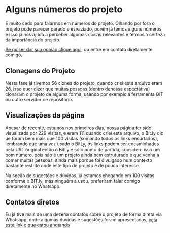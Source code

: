 Alguns números do projeto
=========================

É muito cedo para falarmos em números do projeto. Olhando por fora o projeto pode parecer parado e esvaziado, porém já temos alguns números e isso já nos ajuda a perceber algumas coisas relevantes e termos a certeza da importância do projeto.

[Se quiser dar sua opnião clique aqui](http://bit.ly/streetpet_sugestoes), ou entre em contato diretamente comigo.

## Clonagens do Projeto

Nesta fase já tivemos 56 clones do projeto, quando criei este arquivo eram 26, isso quer dizer que muitas pessoas (dentro denossa espectátiva) clonaram o projeto de alguma forma, usando por exemplo a ferramenta GIT ou outro servidor de repositório. 

## Visualizações da página

Apesar de recente, estamos nos primeiros dias, nossa página ter sido visualizada por 229 visitas, e eram 111 quando criei este arquivo, o Bit.ly diz ue foram bem mais que 100 visitas (somando todos os links encurtados), lembrando que uma vez usado o BitLy, os links podem ser encaminhados pela URL original então o BitLy é só o ponto de partida, considero isso um bom número, pois não é um projeto ainda bem estruturado e que venha a comer muitas pessoas, ainda mais porque foi divulgado num contexto bastante restrito onde este tipo de projeto é de pouco interesse.

Na seção de sugestões e dúvidas, já estamos chegando em 100 visitas conforme o BIT.ly, mas ninguém a usou, preferiram falar comigo diretamente no Whatsapp.

## Contatos diretos

Eu já tive mais de uma dezena contatos sobre o projeto de forma direta via Whatsapp, onde algumas duvidas e sugestões foram apresentadas, [veja este link o que estou anotando](http://bit.ly/streetpet_faq)


